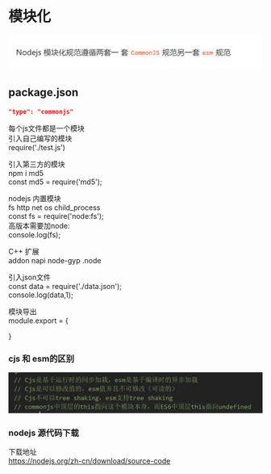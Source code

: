 # 模块化
![](../../source/img/2024-05-23-23-12-52.png)


## package.json
```json
"type": "commonjs"
```
每个js文件都是一个模块  
引入自己编写的模块  
require('./test.js')  

引入第三方的模块  
npm i md5  
const md5 = require('md5');  

nodejs 内置模块  
fs http net os child_process  
const fs = require('node:fs');  
高版本需要加node:  
console.log(fs);

C++ 扩展  
addon napi node-gyp .node  

引入json文件  
const data = require('./data.json');  
console.log(data,1);  

模块导出  
module.export = {
    
}

### cjs 和 esm的区别
![](../../source/img/2024-06-27-23-21-52.png)

### nodejs 源代码下载
下载地址  
https://nodejs.org/zh-cn/download/source-code  

